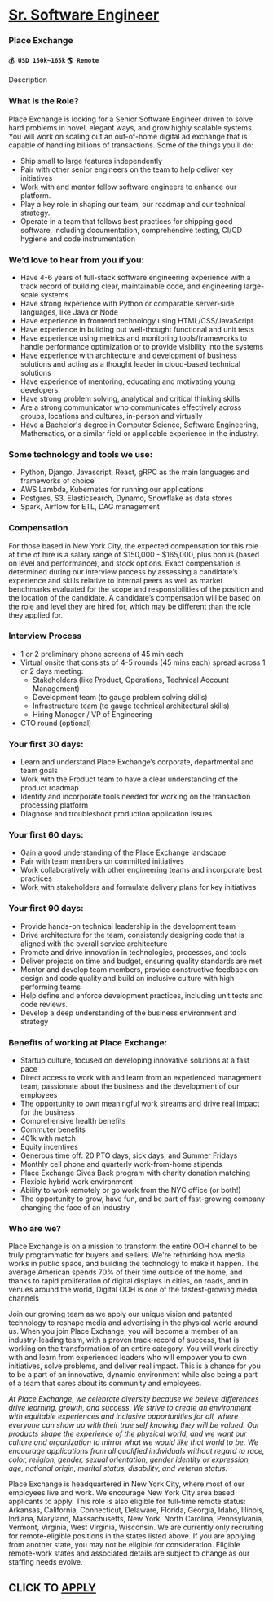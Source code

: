 # [Sr. Software Engineer](https://www.remotewlb.com/apply/sr-software-engineer-91830)  
### Place Exchange  
#### `💰 USD 150k~165k` `🌎 Remote`  

Description

### What is the Role?

Place Exchange is looking for a Senior Software Engineer driven to solve hard problems in novel, elegant ways, and grow highly scalable systems. You will work on scaling out an out-of-home digital ad exchange that is capable of handling billions of transactions. Some of the things you'll do:

  * Ship small to large features independently
  * Pair with other senior engineers on the team to help deliver key initiatives
  * Work with and mentor fellow software engineers to enhance our platform.
  * Play a key role in shaping our team, our roadmap and our technical strategy.
  * Operate in a team that follows best practices for shipping good software, including documentation, comprehensive testing, CI/CD hygiene and code instrumentation 

### We’d love to hear from you if you:

  * Have 4-6 years of full-stack software engineering experience with a track record of building clear, maintainable code, and engineering large-scale systems
  * Have strong experience with Python or comparable server-side languages, like Java or Node
  * Have experience in frontend technology using HTML/CSS/JavaScript
  * Have experience in building out well-thought functional and unit tests
  * Have experience using metrics and monitoring tools/frameworks to handle performance optimization or to provide visibility into the systems
  * Have experience with architecture and development of business solutions and acting as a thought leader in cloud-based technical solutions
  * Have experience of mentoring, educating and motivating young developers.
  * Have strong problem solving, analytical and critical thinking skills
  * Are a strong communicator who communicates effectively across groups, locations and cultures, in-person and virtually
  * Have a Bachelor's degree in Computer Science, Software Engineering, Mathematics, or a similar field or applicable experience in the industry.

### Some technology and tools we use:

  * Python, Django, Javascript, React, gRPC as the main languages and frameworks of choice
  * AWS Lambda, Kubernetes for running our applications 
  * Postgres, S3, Elasticsearch, Dynamo, Snowflake as data stores
  * Spark, Airflow for ETL, DAG management

### Compensation

For those based in New York City, the expected compensation for this role at time of hire is a salary range of $150,000 - $165,000, plus bonus (based on level and performance), and stock options. Exact compensation is determined during our interview process by assessing a candidate’s experience and skills relative to internal peers as well as market benchmarks evaluated for the scope and responsibilities of the position and the location of the candidate. A candidate’s compensation will be based on the role and level they are hired for, which may be different than the role they applied for.

### Interview Process

  * 1 or 2 preliminary phone screens of 45 min each
  * Virtual onsite that consists of 4-5 rounds (45 mins each) spread across 1 or 2 days meeting: 
    * Stakeholders (like Product, Operations, Technical Account Management)
    * Development team (to gauge problem solving skills)
    * Infrastructure team (to gauge technical architectural skills)
    * Hiring Manager / VP of Engineering
  * CTO round (optional)

### Your first 30 days:

  * Learn and understand Place Exchange’s corporate, departmental and team goals
  * Work with the Product team to have a clear understanding of the product roadmap
  * Identify and incorporate tools needed for working on the transaction processing platform
  * Diagnose and troubleshoot production application issues

### Your first 60 days:

  * Gain a good understanding of the Place Exchange landscape
  * Pair with team members on committed initiatives
  * Work collaboratively with other engineering teams and incorporate best practices
  * Work with stakeholders and formulate delivery plans for key initiatives

### Your first 90 days:

  * Provide hands-on technical leadership in the development team
  * Drive architecture for the team, consistently designing code that is aligned with the overall service architecture
  * Promote and drive innovation in technologies, processes, and tools
  * Deliver projects on time and budget, ensuring quality standards are met
  * Mentor and develop team members, provide constructive feedback on design and code quality and build an inclusive culture with high performing teams
  * Help define and enforce development practices, including unit tests and code reviews.
  * Develop a deep understanding of the business environment and strategy

### Benefits of working at Place Exchange:

  * Startup culture, focused on developing innovative solutions at a fast pace 
  * Direct access to work with and learn from an experienced management team, passionate about the business and the development of our employees
  * The opportunity to own meaningful work streams and drive real impact for the business
  * Comprehensive health benefits
  * Commuter benefits
  * 401k with match
  * Equity incentives
  * Generous time off: 20 PTO days, sick days, and Summer Fridays 
  * Monthly cell phone and quarterly work-from-home stipends
  * Place Exchange Gives Back program with charity donation matching
  * Flexible hybrid work environment
  * Ability to work remotely or go work from the NYC office (or both!)
  * The opportunity to grow, have fun, and be part of fast-growing company changing the face of an industry

### Who are we?

Place Exchange is on a mission to transform the entire OOH channel to be truly programmatic for buyers and sellers. We're rethinking how media works in public space, and building the technology to make it happen. The average American spends 70% of their time outside of the home, and thanks to rapid proliferation of digital displays in cities, on roads, and in venues around the world, Digital OOH is one of the fastest-growing media channels

Join our growing team as we apply our unique vision and patented technology to reshape media and advertising in the physical world around us. When you join Place Exchange, you will become a member of an industry-leading team, with a proven track-record of success, that is working on the transformation of an entire category. You will work directly with and learn from experienced leaders who will empower you to own initiatives, solve problems, and deliver real impact. This is a chance for you to be a part of an innovative, dynamic environment while also being a part of a team that cares about its community and employees.

_At Place Exchange, we celebrate diversity because we believe differences drive learning, growth, and success. We strive to create an environment with equitable experiences and inclusive opportunities for all, where everyone can show up with their true self knowing they will be valued. Our products shape the experience of the physical world, and we want our culture and organization to mirror what we would like that world to be_. _We encourage applications from all qualified individuals without regard to race, color, religion, gender, sexual orientation, gender identity or expression, age, national origin, marital status, disability, and veteran status._

Place Exchange is headquartered in New York City, where most of our employees live and work. We encourage New York City area based applicants to apply. This role is also eligible for full-time remote status: Arkansas, California, Connecticut, Delaware, Florida, Georgia, Idaho, Illinois, Indiana, Maryland, Massachusetts, New York, North Carolina, Pennsylvania, Vermont, Virginia, West Virginia, Wisconsin. We are currently only recruiting for remote-eligible positions in the states listed above. If you are applying from another state, you may not be eligible for consideration. Eligible remote-work states and associated details are subject to change as our staffing needs evolve.

  
## CLICK TO [APPLY](https://www.remotewlb.com/apply/sr-software-engineer-91830)

